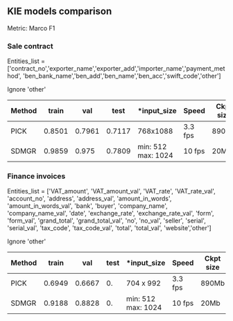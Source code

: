 ## KIE models comparison 
Metric: Marco F1
### Sale contract
Entities_list = ['contract_no','exporter_name','exporter_add','importer_name','payment_method',
                    'ben_bank_name','ben_add','ben_name','ben_acc','swift_code','other']

Ignore 'other'

| **Method** |  **train** |  **val** | **test** | ***input_size** | **Speed** | **Ckpt size** | **Note** |
| ------- | --------- | -------- | --------- | ---------- | ---------- | ---------- |---------- |
| PICK  | 0.8501   | 0.7961   | 0.7117 | 768x1088 | 3.3 fps | 890Mb | mEF 0.9019|
| SDMGR  | 0.9859   | 0.975    |  0.7809 | min: 512 max: 1024 | 10 fps | 20Mb | epoch 43|

### Finance invoices
Entities_list = ['VAT_amount', 'VAT_amount_val', 'VAT_rate', 'VAT_rate_val', 'account_no', 'address', 'address_val',
                 'amount_in_words', 'amount_in_words_val', 'bank', 'buyer', 'company_name', 'company_name_val', 'date',
                 'exchange_rate', 'exchange_rate_val', 'form', 'form_val', 'grand_total', 'grand_total_val', 'no',
                 'no_val', 'seller', 'serial', 'serial_val', 'tax_code', 'tax_code_val', 'total', 'total_val',
                 'website','other']

Ignore 'other'

| **Method** |  **train** |  **val** | **test** | ***input_size** | **Speed** | **Ckpt size** | **Note** |
| ------- | --------- | -------- | --------- | ---------- | ---------- | ---------- |---------- |
| PICK  | 0.6949   | 0.6667   | 0. | 704 x 992 | 3.3 fps | 890Mb | mEF 0.9484|
| SDMGR  | 0.9188   | 0.8828    |  0. | min: 512 max: 1024 | 10 fps | 20Mb | epoch 39|